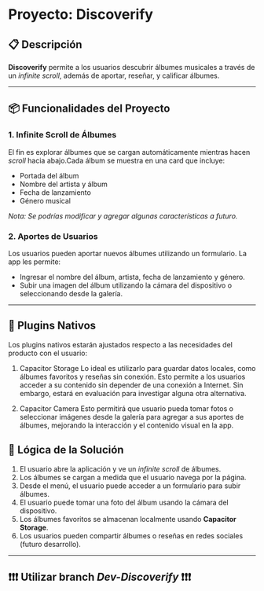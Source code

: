 # Proyecto: **Discoverify**

## 📋 Descripción

**Discoverify** permite a los usuarios descubrir álbumes musicales a través de un *infinite scroll*, además de aportar, reseñar, y calificar álbumes.

---

## 📦 Funcionalidades del Proyecto

### 1. **Infinite Scroll de Álbumes**
El fin es explorar álbumes que se cargan automáticamente mientras hacen *scroll* hacia abajo.Cada álbum se muestra en una card que incluye:

- Portada del álbum
- Nombre del artista y álbum
- Fecha de lanzamiento
- Género musical
 
*Nota: Se podrías modificar y agregar algunas características a futuro.*

### 2. **Aportes de Usuarios**
Los usuarios pueden aportar nuevos álbumes utilizando un formulario. La app les permite:
- Ingresar el nombre del álbum, artista, fecha de lanzamiento y género.
- Subir una imagen del álbum utilizando la cámara del dispositivo o seleccionando desde la galería.

---

## 🔧 Plugins Nativos
Los plugins nativos estarán ajustados respecto a las necesidades del producto con el usuario:

1. Capacitor Storage
Lo ideal es utilizarlo para guardar datos locales, como álbumes favoritos y reseñas sin conexión. Esto permite a los usuarios acceder a su contenido sin depender de una conexión a Internet. Sin embargo, estará en evaluación para investigar alguna otra alternativa.

2. Capacitor Camera
Esto permitirá que usuario pueda tomar fotos o seleccionar imágenes desde la galería para agregar a sus aportes de álbumes, mejorando la interacción y el contenido visual en la app.

## 🧩 Lógica de la Solución

1. El usuario abre la aplicación y ve un *infinite scroll* de álbumes.
2. Los álbumes se cargan a medida que el usuario navega por la página.
3. Desde el menú, el usuario puede acceder a un formulario para subir álbumes.
4. El usuario puede tomar una foto del álbum usando la cámara del dispositivo.
5. Los álbumes favoritos se almacenan localmente usando **Capacitor Storage**.
6. Los usuarios pueden compartir álbumes o reseñas en redes sociales (futuro desarrollo).

---
## ❗❗❗ Utilizar branch *Dev-Discoverify* ❗❗❗
